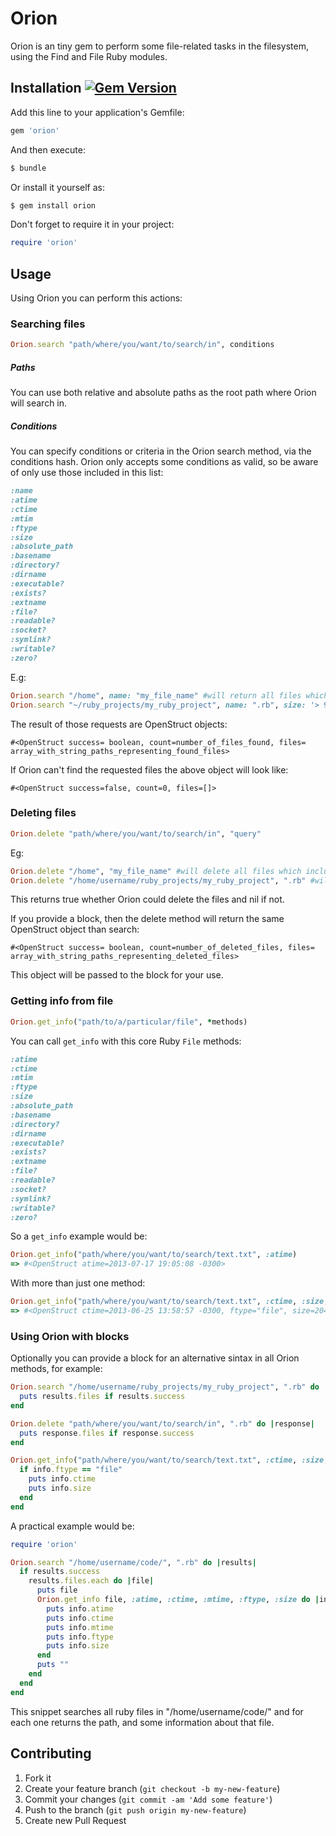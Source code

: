 # Orion

Orion is an tiny gem to perform some file-related tasks in the filesystem, using the Find and File Ruby modules.

## Installation [![Gem Version](https://badge.fury.io/rb/orion.png)](http://badge.fury.io/rb/orion)

Add this line to your application's Gemfile:

```ruby
gem 'orion'
```
And then execute:

```bash
$ bundle
```
Or install it yourself as:

```bash
$ gem install orion
```
Don't forget to require it in your project:

```ruby 
require 'orion'
```
## Usage

Using Orion you can perform this actions:

### Searching files

```ruby
Orion.search "path/where/you/want/to/search/in", conditions
```

##### Paths

You can use both relative and absolute paths as the root path where Orion will search in.

##### Conditions

You can specify conditions or criteria in the Orion search method, via the conditions hash. 
Orion only accepts some conditions as valid, so be aware of only use those included in this list:

```ruby
:name
:atime
:ctime 
:mtim 
:ftype
:size 
:absolute_path 
:basename
:directory? 
:dirname
:executable? 
:exists? 
:extname 
:file?
:readable?
:socket?
:symlink? 
:writable?
:zero?
```

E.g:
```ruby
Orion.search "/home", name: "my_file_name" #will return all files which include my_file_name in /home
Orion.search "~/ruby_projects/my_ruby_project", name: ".rb", size: '> 9999' #will return all ruby files in my_ruby_project directory which size is larger than 9999 bytes
```
The result of those requests are OpenStruct objects:
    
    #<OpenStruct success= boolean, count=number_of_files_found, files= array_with_string_paths_representing_found_files> 

If Orion can't find the requested files the above object will look like:
    
    #<OpenStruct success=false, count=0, files=[]> 

### Deleting files

```ruby
Orion.delete "path/where/you/want/to/search/in", "query"
```
Eg:

```ruby
Orion.delete "/home", "my_file_name" #will delete all files which include my_file_name in /home
Orion.delete "/home/username/ruby_projects/my_ruby_project", ".rb" #will delete all ruby files in my_ruby_project directory
```
This returns true whether Orion could delete the files and nil if not.

If you provide a block, then the delete method will return the same OpenStruct object than search:

    #<OpenStruct success= boolean, count=number_of_deleted_files, files= array_with_string_paths_representing_deleted_files>

This object will be passed to the block for your use.

### Getting info from file

```ruby
Orion.get_info("path/to/a/particular/file", *methods)
```
You can call `get_info` with this core Ruby `File` methods:
```ruby
:atime
:ctime 
:mtim 
:ftype
:size 
:absolute_path 
:basename
:directory? 
:dirname
:executable? 
:exists? 
:extname 
:file?
:readable?
:socket?
:symlink? 
:writable?
:zero?
```
So a `get_info` example would be:

```ruby
Orion.get_info("path/where/you/want/to/search/text.txt", :atime)
=> #<OpenStruct atime=2013-07-17 19:05:08 -0300>
```
With more than just one method:

```ruby
Orion.get_info("path/where/you/want/to/search/text.txt", :ctime, :size, :ftype, :writable?)
=> #<OpenStruct ctime=2013-06-25 13:58:57 -0300, ftype="file", size=204, writable=true>
```

### Using Orion with blocks 

Optionally you can provide a block for an alternative sintax in all Orion methods, for example:

```ruby
Orion.search "/home/username/ruby_projects/my_ruby_project", ".rb" do |results|
  puts results.files if results.success 
end

Orion.delete "path/where/you/want/to/search/in", ".rb" do |response|
  puts response.files if response.success 
end

Orion.get_info("path/where/you/want/to/search/text.txt", :ctime, :size, :ftype) do |info|
  if info.ftype == "file"
    puts info.ctime
    puts info.size
  end
end
```
A practical example would be:
```ruby   
require 'orion'

Orion.search "/home/username/code/", ".rb" do |results|
  if results.success
    results.files.each do |file|
      puts file
      Orion.get_info file, :atime, :ctime, :mtime, :ftype, :size do |info|
        puts info.atime
        puts info.ctime
        puts info.mtime
        puts info.ftype
        puts info.size
      end
      puts ""
    end
  end
end
```
This snippet searches all ruby files in "/home/username/code/" and for each one returns the path, and some information about that file.

## Contributing

1. Fork it
2. Create your feature branch (`git checkout -b my-new-feature`)
3. Commit your changes (`git commit -am 'Add some feature'`)
4. Push to the branch (`git push origin my-new-feature`)
5. Create new Pull Request
